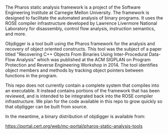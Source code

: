 The Pharos static analysis framework is a project of the Software
Engineering Institute at Carnegie Mellon University.  The framework is
designed to facilitate the automated analysis of binary programs.  It
uses the ROSE compiler infrastructure developed by Lawrence Livermore
National Laboratory for disassembly, control flow analysis,
instruction semantics, and more.

Objdigger is a tool built using the Pharos framework for the analysis
and recovery of object oriented constructs.  This tool was the subject
of a paper titled "Recovering C++ Objects From Binaries Using
Inter-Procedural Data-Flow Analysis" which was published at the ACM
SIGPLAN on Program Protection and Reverse Engineering Workshop in
2014.  The tool identifies object members and methods by tracking
object pointers between functions in the program.

This repo does not currently contain a complete system that compiles
into an executable.  It instead contains portions of the framework
that has been reviewed, and is intended to be integrated back into the
ROSE compiler infrastructure.  We plan for the code available in this
repo to grow quickly so that objdigger can be built from source.

In the meantime, a binary distribution of objdigger is available from:

  https://portal.cert.org/web/mc-portal/pharos-static-analysis-tools
